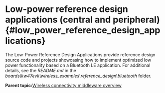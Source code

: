 # Low-power reference design applications \(central and peripheral\) {#low_power_reference_design_applications}

The Low-Power Reference Design Applications provide reference design source code and projects showcasing how to implement optimized low power functionality based on a Bluetooth LE application. For additional details, see the *README.md* in the *boards\\kw47evk\\wireless\_examples\\reference\_design\\bluetooth* folder.

**Parent topic:**[Wireless connectivity middleware overview](../topics/wireless_connectivity_middleware_overview.md)

